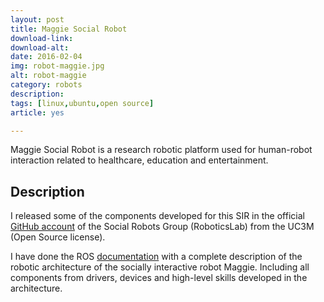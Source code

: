 ```yaml
---
layout: post
title: Maggie Social Robot
download-link: 
download-alt:  
date: 2016-02-04
img: robot-maggie.jpg
alt: robot-maggie
category: robots
description: 
tags: [linux,ubuntu,open source]
article: yes

---
```


Maggie Social Robot is a research robotic platform used for human-robot interaction related to healthcare, education and entertainment.

## Description

I released some of the components developed for this SIR in the official <a href="https://github.com/UC3MSocialRobots?utf8=%E2%9C%93&q=maggie&type=&language=" target="_blank">GitHub account</a> of the Social Robots Group (RoboticsLab) from the UC3M (Open Source license).

I have done the ROS <a href="http://wiki.ros.org/Robots/Maggie" target="_blank">documentation</a> with a complete description of the robotic architecture of the socially interactive robot Maggie. Including all components from drivers, devices and high-level skills developed in the architecture.
